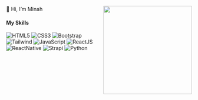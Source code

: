 👋 Hi, I’m Minah <img align="right" src="https://avatars.githubusercontent.com/u/102435815?v=4" width=240>

#### My Skills
![HTML5](https://img.shields.io/static/v1?style=for-the-badge&message=HTML5&color=E34F26&logo=HTML5&logoColor=FFFFFF&label=)
![CSS3](https://img.shields.io/static/v1?style=for-the-badge&message=CSS3&color=1572B6&logo=CSS3&logoColor=FFFFFF&label=)
![Bootstrap](https://img.shields.io/static/v1?style=for-the-badge&message=Bootstrap&color=1572B6&logo=Bootstrap&logoColor=FFFFFF&label=)
![Tailwind](https://img.shields.io/static/v1?style=for-the-badge&message=tailwindcss&color=1572B6&logo=tailwindcss&logoColor=FFFFFF&label=)
![JavaScript](https://img.shields.io/badge/Javascript-F7DF1E?logo=javascript&logoColor=black&style=for-the-badge)
![ReactJS](https://img.shields.io/badge/ReactJS-F7DF1E?logo=ReactJS&logoColor=black&style=for-the-badge)
![ReactNative](https://img.shields.io/badge/ReactNative-F7DF1E?logo=ReactNative&logoColor=black&style=for-the-badge)
![Strapi](https://img.shields.io/badge/Strapi-F7DF1E?logo=strapi&logoColor=black&style=for-the-badge)
![Python](https://img.shields.io/static/v1?style=for-the-badge&message=Python&color=3776AB&logo=Python&logoColor=FFFFFF&label=)

<!---
iuminah/iuminah is a ✨ special ✨ repository because its `README.md` (this file) appears on your GitHub profile.
You can click the Preview link to take a look at your changes.
--->
